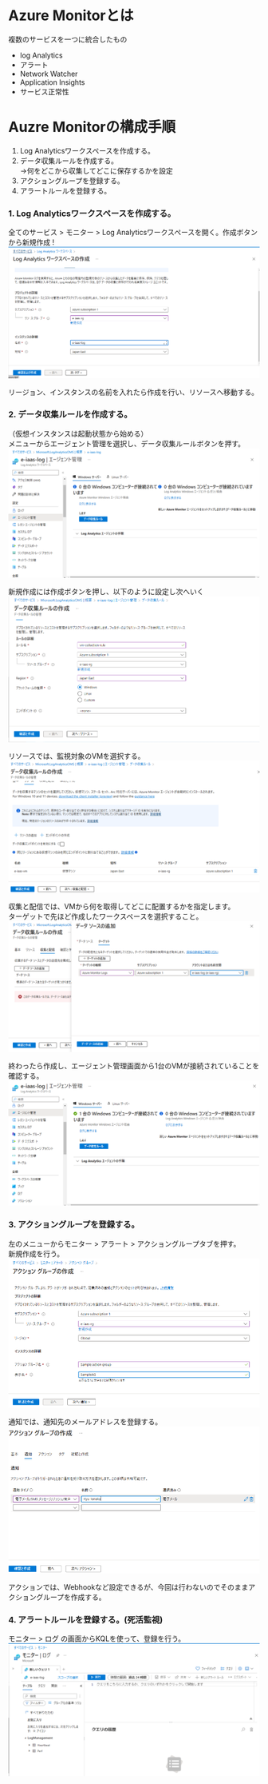 # Azure Monitorとは  

複数のサービスを一つに統合したもの  
 - log Analytics  
 - アラート  
 - Network Watcher  
 - Application Insights  
 - サービス正常性  

# Auzre Monitorの構成手順  

 1. Log Analyticsワークスペースを作成する。  
 2. データ収集ルールを作成する。  
    →何をどこから収集してどこに保存するかを設定  
 3. アクショングループを登録する。  
 4. アラートルールを登録する。  


### 1. Log Analyticsワークスペースを作成する。  

全てのサービス > モニター > Log Analyticsワークスペースを開く。作成ボタンから新規作成  !
![image](./image/11.png)  

リージョン、インスタンスの名前を入れたら作成を行い、リソースへ移動する。  

### 2. データ収集ルールを作成する。  

（仮想インスタンスは起動状態から始める）  
メニューからエージェント管理を選択し、データ収集ルールボタンを押す。
![image](./image/12.png)  

新規作成には作成ボタンを押し、以下のように設定し次へいく  
![image](./image/13.png)  

リソースでは、監視対象のVMを選択する。  
![image](./image/14.png)  

収集と配信では、VMから何を取得してどこに配置するかを指定します。  
ターゲットで先ほど作成したワークスペースを選択すること。  
![image](./image/15.png)  

終わったら作成し、エージェント管理画面から1台のVMが接続されていることを確認する。  
![image](./image/16.png)  


### 3. アクショングループを登録する。  

左のメニューからモニター > アラート > アクショングループタブを押す。  
新規作成を行う。  
![image](./image/17.png)  

通知では、通知先のメールアドレスを登録する。  
![image](./image/18.png)  

アクションでは、Webhookなど設定できるが、今回は行わないのでそのままアクショングループを作成する。  


### 4. アラートルールを登録する。(死活監視)  

モニター > ログ の画面からKQLを使って、登録を行う。  
![image](./image/19.png)  
